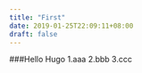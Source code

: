 ```yaml
---
title: "First"
date: 2019-01-25T22:09:11+08:00
draft: false
---
```

###Hello Hugo
1.aaa
2.bbb
3.ccc

